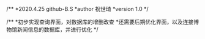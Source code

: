 /**
*2020.4.25   github-B.S
*author 祝世琦
*version 1.0
*/

/**
*初步实现查询界面，对数据库的增删改查
*还需要后期优化界面，以及连接博物馆新闻信息的数据库，并进行优化
*/
